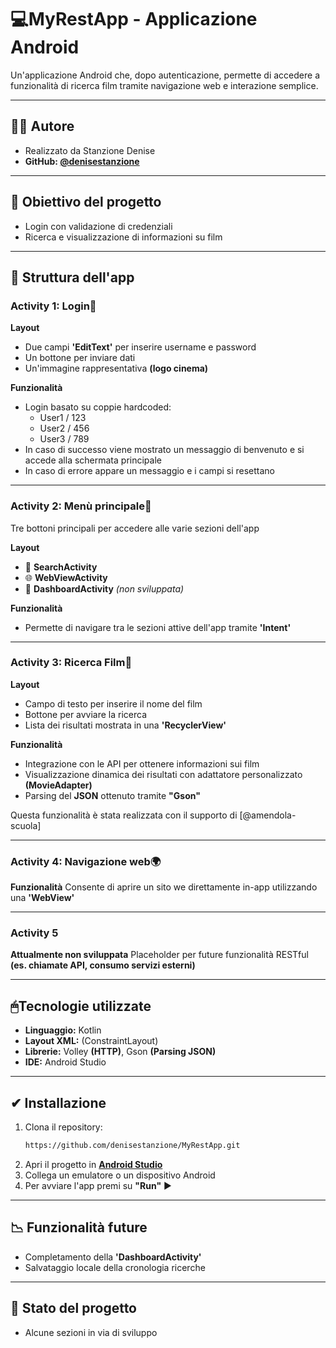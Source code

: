# 💻MyRestApp - Applicazione Android 
Un'applicazione Android che, dopo autenticazione, permette di accedere a funzionalità di ricerca film tramite navigazione web e interazione semplice. 

---

## 👩‍💻 Autore
- Realizzato da Stanzione Denise
- **GitHub: [@denisestanzione](https://github.com/denisestanzione)**

--- 

## 📝 Obiettivo del progetto
- Login con validazione di credenziali
- Ricerca e visualizzazione di informazioni su film

---

## 📲 Struttura dell'app

### **Activity 1: Login🔐**

**Layout**
- Due campi **'EditText'** per inserire username e password
- Un bottone per inviare dati
- Un'immagine rappresentativa **(logo cinema)**

**Funzionalità**
- Login basato su coppie hardcoded:
  - User1 / 123  
  - User2 / 456  
  - User3 / 789
- In caso di successo viene mostrato un messaggio di benvenuto e si accede alla schermata principale
- In caso di errore appare un messaggio e i campi si resettano

---

### **Activity 2: Menù principale📄**
Tre bottoni principali per accedere alle varie sezioni dell'app

**Layout**
- 🔎 **SearchActivity**
- 🌐 **WebViewActivity**  
- 🚧 **DashboardActivity** *(non sviluppata)*

**Funzionalità**
- Permette di navigare tra le sezioni attive dell'app tramite **'Intent'**

---

### **Activity 3: Ricerca Film🎥**

**Layout**
- Campo di testo per inserire il nome del film
- Bottone per avviare la ricerca
- Lista dei risultati mostrata in una **'RecyclerView'**

**Funzionalità**
- Integrazione con le API per ottenere informazioni sui film
- Visualizzazione dinamica dei risultati con adattatore personalizzato **(MovieAdapter)**
- Parsing del **JSON** ottenuto tramite **"Gson"**

Questa funzionalità è stata realizzata con il supporto di [@amendola-scuola]

---

### **Activity 4: Navigazione web🌍**

**Funzionalità** 
Consente di aprire un sito we direttamente in-app utilizzando una **'WebView'**

---

### **Activity 5**

**Attualmente non sviluppata** 
Placeholder per future funzionalità RESTful **(es. chiamate API, consumo servizi esterni)**

---

## 🖱Tecnologie utilizzate 
- **Linguaggio:** Kotlin
- **Layout XML:** (ConstraintLayout)
- **Librerie:** Volley **(HTTP)**, Gson **(Parsing JSON)**
- **IDE:** Android Studio

---

## ✔ Installazione
1. Clona il repository:
   ```bash
   https://github.com/denisestanzione/MyRestApp.git
2. Apri il progetto in [**Android Studio**](https://developer.android.com/studio)
3. Collega un emulatore o un dispositivo Android
4. Per avviare l'app premi su **"Run"** ▶

---

## 📉 Funzionalità future 
- Completamento della **'DashboardActivity'**
- Salvataggio locale della cronologia ricerche

---

## 🔄 Stato del progetto
- Alcune sezioni in via di sviluppo
























































